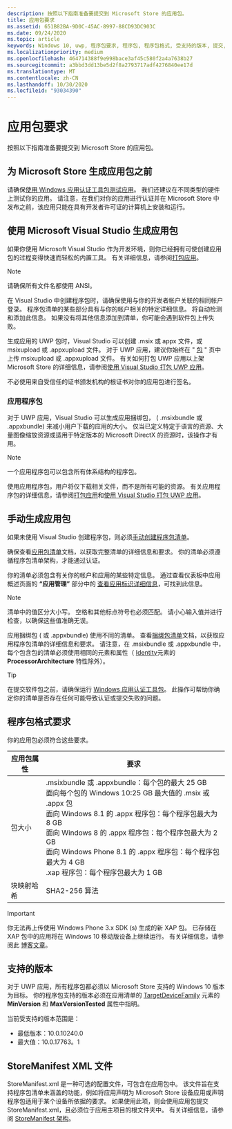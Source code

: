 ```yaml
---
description: 按照以下指南准备要提交到 Microsoft Store 的应用包。
title: 应用包要求
ms.assetid: 651B82BA-9D0C-45AC-8997-88CD93DC903C
ms.date: 09/24/2020
ms.topic: article
keywords: Windows 10, uwp, 程序包要求, 程序包, 程序包格式, 受支持的版本, 提交, windows 10, uwp, package requirements, packages, package format, supported version, submit
ms.localizationpriority: medium
ms.openlocfilehash: 464714388f9e998bace3af45c580f2a4a7638b27
ms.sourcegitcommit: a3bbd3dd13be5d2f8a2793717adf4276840ee17d
ms.translationtype: MT
ms.contentlocale: zh-CN
ms.lasthandoff: 10/30/2020
ms.locfileid: "93034390"
---
```

# <a name="app-package-requirements"></a>应用包要求

按照以下指南准备要提交到 Microsoft Store 的应用包。

## <a name="before-you-build-your-apps-package-for-the-microsoft-store"></a>为 Microsoft Store 生成应用包之前

请确保[使用 Windows 应用认证工具包测试应用](../debug-test-perf/windows-app-certification-kit.md)。 我们还建议在不同类型的硬件上测试你的应用。 请注意，在我们对你的应用进行认证并在 Microsoft Store 中发布之前，该应用只能在具有开发者许可证的计算机上安装和运行。

## <a name="building-the-app-package-using-microsoft-visual-studio"></a>使用 Microsoft Visual Studio 生成应用包

如果你使用 Microsoft Visual Studio 作为开发环境，则你已经拥有可使创建应用包的过程变得快速而轻松的内置工具。 有关详细信息，请参阅[打包应用](../packaging/index.md)。

> [!NOTE]
> 请确保所有文件名都使用 ANSI。 

在 Visual Studio 中创建程序包时，请确保使用与你的开发者帐户关联的相同帐户登录。 程序包清单的某些部分具有与你的帐户相关的特定详细信息。 将自动检测和添加此信息。 如果没有将其他信息添加到清单，你可能会遇到软件包上传失败。 

生成应用的 UWP 包时，Visual Studio 可以创建 .msix 或 appx 文件，或 msixupload 或 .appxupload 文件。 对于 UWP 应用，建议你始终在 " [包](upload-app-packages.md) " 页中上传 msixupload 或 .appxupload 文件。 有关如何打包 UWP 应用以上架 Microsoft Store 的详细信息，请参阅[使用 Visual Studio 打包 UWP 应用](/windows/msix/package/packaging-uwp-apps)。

不必使用来自受信任的证书颁发机构的根证书对你的应用包进行签名。


### <a name="app-bundles"></a>应用程序包

对于 UWP 应用，Visual Studio 可以生成应用捆绑包， ( .msixbundle 或 .appxbundle) 来减小用户下载的应用的大小。 仅当已定义特定于语言的资源、大量图像缩放资源或适用于特定版本的 Microsoft DirectX 的资源时，该操作才有用。

> [!NOTE]
> 一个应用程序包可以包含所有体系结构的程序包。

使用应用程序包，用户将仅下载相关文件，而不是所有可能的资源。 有关应用程序包的详细信息，请参阅[打包应用](../packaging/index.md)和[使用 Visual Studio 打包 UWP 应用](/windows/msix/package/packaging-uwp-apps)。


## <a name="building-the-app-package-manually"></a>手动生成应用包

如果未使用 Visual Studio 创建程序包，则必须[手动创建程序包清单](/uwp/schemas/appxpackage/how-to-create-a-package-manifest-manually)。

确保查看[应用包清单](/uwp/schemas/appxpackage/appx-package-manifest)文档，以获取完整清单的详细信息和要求。 你的清单必须遵循程序包清单架构，才能通过认证。

你的清单必须包含有关你的帐户和应用的某些特定信息。 通过查看仪表板中应用概述页面的 **“应用管理”** 部分中的 [查看应用标识详细信息](view-app-identity-details.md)，可找到此信息。

> [!NOTE]
> 清单中的值区分大小写。 空格和其他标点符号也必须匹配。 请小心输入值并进行检查，以确保这些值准确无误。


应用捆绑包 ( 或 .appxbundle) 使用不同的清单。 查看[捆绑包清单](/uwp/schemas/bundlemanifestschema/bundle-manifest)文档，以获取应用程序包清单的详细信息和要求。 请注意，在 .msixbundle 或 .appxbundle 中，每个包含包的清单必须使用相同的元素和属性（ [Identity](/uwp/schemas/appxpackage/uapmanifestschema/element-identity)元素的 **ProcessorArchitecture** 特性除外）。

> [!TIP]
> 在提交软件包之前，请确保运行 [Windows 应用认证工具包](../debug-test-perf/windows-app-certification-kit.md)。 此操作可帮助你确定你的清单是否存在任何可能导致认证或提交失败的问题。


## <a name="package-format-requirements"></a>程序包格式要求

你的应用包必须符合这些要求。

| 应用包属性 | 要求                                                          |
|----------------------|----------------------------------------------------------------------|
| 包大小         | .msixbundle 或 .appxbundle：每个包的最大 25 GB <br>面向每个包的 Windows 10:25 GB 最大值的 .msix 或 .appx 包<br>面向 Windows 8.1 的 .appx 程序包：每个程序包最大为 8 GB <br> 面向 Windows 8 的 .appx 程序包：每个程序包最大为 2 GB <br> 面向 Windows Phone 8.1 的 .appx 程序包：每个程序包最大为 4 GB <br> .xap 程序包：每个程序包最大为 1 GB                                                                           |
| 块映射哈希     | SHA2-256 算法                                                   |

> [!IMPORTANT]
> 你无法再上传使用 Windows Phone 3.x SDK (s) 生成的新 XAP 包。 已存储在 XAP 包中的应用将在 Windows 10 移动版设备上继续运行。 有关详细信息，请参阅此 [博客文章](https://blogs.windows.com/windowsdeveloper/2018/08/20/important-dates-regarding-apps-with-windows-phone-8-x-and-earlier-and-windows-8-8-1-packages-submitted-to-microsoft-store)。

## <a name="supported-versions"></a>支持的版本

对于 UWP 应用，所有程序包都必须以 Microsoft Store 支持的 Windows 10 版本为目标。 你的程序包支持的版本必须在应用清单的 [TargetDeviceFamily](/uwp/schemas/appxpackage/uapmanifestschema/element-targetdevicefamily) 元素的 **MinVersion** 和 **MaxVersionTested** 属性中指明。

当前受支持的版本范围是： 
- 最低版本：10.0.10240.0
- 最大值：10.0.17763。1


## <a name="storemanifest-xml-file"></a>StoreManifest XML 文件

StoreManifest.xml 是一种可选的配置文件，可包含在应用包中。 该文件旨在支持程序包清单未涵盖的功能，例如将应用声明为 Microsoft Store 设备应用或声明程序包适用于某个设备所依据的要求。 如果使用此项，则会使用应用包提交 StoreManifest.xml，且必须位于应用主项目的根文件夹中。 有关详细信息，请参阅 [StoreManifest 架构](/uwp/schemas/storemanifest/store-manifest-schema-portal)。

 

 
